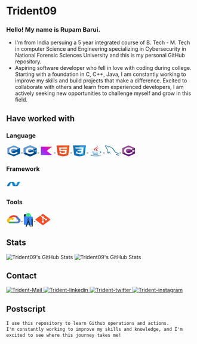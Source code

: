 # Trident09 

### Hello! My name is Rupam Barui.
- I'm from India persuing a 5 year integrated course of B. Tech - M. Tech in computer Science and Engineering specializing in Cybersecurity in National Forensic Sciences University and this is my personal GitHub repository. 
- Aspiring software developer who fell in love with coding during college. Starting with a foundation in C, C++, Java, I am constantly working to improve my skills and build projects that make a difference. Excited to collaborate with others and learn from experienced developers, I am actively seeking new opportunities to challenge myself and grow in this field.

## Have worked with

### Language

<div style="display: inline_block">
  <a href="https://learn.microsoft.com/en-us/cpp/c-language/?view=msvc-170" target="_blank">
    <img align="center" alt="Trident-C" height="30" width="40" src="https://github.com/devicons/devicon/blob/master/icons/c/c-original.svg">
  </a>
  <a href="https://isocpp.org/std/the-standard" target="_blank">
    <img align="center" alt="Trident-C++" height="30" width="40" src="https://github.com/devicons/devicon/blob/master/icons/cplusplus/cplusplus-original.svg">
  </a>
  <a href="https://kotlinlang.org/docs/home.html" target="_blank">
    <img align="center" alt="Trident-Kotlin" height="30" width="40" src="https://github.com/devicons/devicon/blob/master/icons/kotlin/kotlin-original.svg">
  </a>
  <a href="https://developer.mozilla.org/en-US/docs/Web/HTML" target="_blank"> 
    <img align="center" alt="Trident-HTML" height="30" width="40" src="https://github.com/devicons/devicon/blob/master/icons/html5/html5-original.svg">
  </a>
  <a href="https://developer.mozilla.org/en-US/docs/Web/CSS" target="_blank">
    <img align="center" alt="Trident-CSS" height="30" width="40" src="https://github.com/devicons/devicon/blob/master/icons/css3/css3-original.svg">
  </a>
  <a href="https://docs.oracle.com/en/java" target="_blank">
    <img align="center" alt="Trident-Java" height="30" width="40" src="https://github.com/devicons/devicon/blob/master/icons/java/java-original.svg">
  </a>
  <a href="https://dev.mysql.com/doc" target="_blank">
    <img align="center" alt="Trident-MySQL" height="30" width="40" src="https://github.com/devicons/devicon/blob/master/icons/mysql/mysql-original.svg">
  </a>
  <a href="https://learn.microsoft.com/en-us/dotnet/csharp/" target="_blank">
    <img align="center" alt="Trident-csharp" height="30" width="40" src="https://github.com/devicons/devicon/blob/master/icons/csharp/csharp-original.svg">
  </a>
</div>

### Framework

<div style="display: inline_block">
  <a href="https://learn.microsoft.com/en-us/dotnet" target="_blank">
    <img align="center" alt="Trident-dotnet" height="30" width="40" src="https://github.com/devicons/devicon/blob/master/icons/dot-net/dot-net-original.svg">
  </a>
</div>

### Tools

<div style="display: inline_block">
  <a href="https://cloud.google.com/docs" target="_blank">
    <img align="center" alt="Trident-googlecloud" height="30" width="40" src="https://github.com/devicons/devicon/blob/master/icons/googlecloud/googlecloud-original.svg">
  </a>
  <a href="https://developer.android.com/docs/" target="_blank">
    <img align="center" alt="Trident-androidstudio" height="40" width="30" src="https://github.com/devicons/devicon/blob/master/icons/androidstudio/androidstudio-original.svg">
  </a>
  <a href="https://git-scm.com/doc" target="_blank">
    <img align="center" alt="Trident-Git" height="30" width="40" src="https://github.com/devicons/devicon/blob/master/icons/git/git-original.svg">
  </a>
</div>

## Stats

<img alt="Trident09's GitHub Stats" src="https://github-readme-stats-lake-seven-36.vercel.app/api?username=trident09&show_icons=true&theme=transparent&hide_border=true">
<img alt="Trident09's GitHub Stats" src="https://github-readme-stats-lake-seven-36.vercel.app/api/top-langs?username=trident09&show_icons=true&theme=transparent&hide_border=true">

## Contact

<div style="display: inline-block">
  <a href="mailto:rupambarui.17@gmail.com?subject=[GitHub]" target="_blank">
    <img alt="Trident-Mail" src="https://img.shields.io/badge/-Mail-EA4335?style=for-the-badge&logo=maildotru&logoColor=white" target="_blank">
  </a>
  <a href="https://www.linkedin.com/in/rupam-barui-73b415230" target="_blank">
    <img alt="Trident-linkedin" src="https://img.shields.io/badge/-LinkedIn-0A66C2?style=for-the-badge&logo=linkedin&logoColor=white" target="_blank">
  </a>
  <a href="https://twitter.com/rupam_barui" target="_blank">
    <img alt="Trident-twitter" src="https://img.shields.io/badge/-Twitter-1DA1F2?style=for-the-badge&logo=twitter&logoColor=white" target="_blank">
  </a>
  <a href="https://instagram.com/rup.am.i?igshid=MWI4MTIyMDE=" target="_blank">
    <img alt="Trident-instagram" src="https://img.shields.io/badge/-Instagram-E4405F?style=for-the-badge&logo=instagram&logoColor=white" target="_blank">
  </a>
</div>

## Postscript
```
I use this repository to learn Github operations and actions.
I'm constantly working to improve my skills and knowledge, and I'm excited to see where this journey takes me!
```
